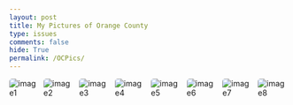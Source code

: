 ```yaml
---
layout: post
title: My Pictures of Orange County
type: issues
comments: false
hide: True
permalink: /OCPics/
---
```


<style>
    .image-gallery {
        display: flex;
        flex-wrap: nowrap;
        overflow-x: auto;
        gap: 10px;
        }

    .image-gallery img {
        max-height: 300px;
        object-fit: cover;
        border-radius: 5px;
    }
</style>


<div class="image-gallery">
  <img src="{{site.baseurl}}/images/OC/OC1.JPG" alt="image1">
  <img src="{{site.baseurl}}/images/OC/OC2.jpg" alt="image2"> 
  <img src="{{site.baseurl}}/images/OC/OC3.jpg" alt="image3"> 
  <img src="{{site.baseurl}}/images/OC/OC4.jpg" alt="image4"> 
  <img src="{{site.baseurl}}/images/OC/OC5.jpg" alt="image5"> 
  <img src="{{site.baseurl}}/images/OC/OC6.jpg" alt="image6"> 
  <img src="{{site.baseurl}}/images/OC/OC7.JPEG" alt="image7"> 
  <img src="{{site.baseurl}}/images/OC/OC8.jpg" alt="image8"> 
</div>
